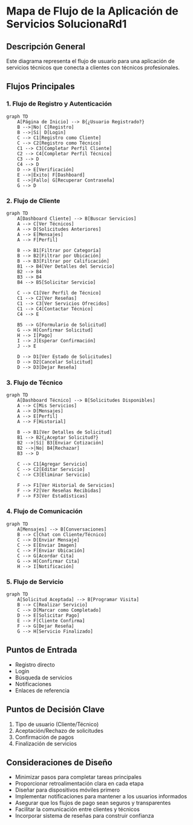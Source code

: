 # Mapa de Flujo de la Aplicación de Servicios SolucionaRd1

## Descripción General
Este diagrama representa el flujo de usuario para una aplicación de servicios técnicos que conecta a clientes con técnicos profesionales.

## Flujos Principales

### 1. Flujo de Registro y Autenticación

```mermaid
graph TD
    A[Página de Inicio] --> B{¿Usuario Registrado?}
    B -->|No| C[Registro]
    B -->|Sí| D[Login]
    C --> C1[Registro como Cliente]
    C --> C2[Registro como Técnico]
    C1 --> C3[Completar Perfil Cliente]
    C2 --> C4[Completar Perfil Técnico]
    C3 --> D
    C4 --> D
    D --> E[Verificación]
    E -->|Éxito| F[Dashboard]
    E -->|Fallo| G[Recuperar Contraseña]
    G --> D
```

### 2. Flujo de Cliente

```mermaid
graph TD
    A[Dashboard Cliente] --> B[Buscar Servicios]
    A --> C[Ver Técnicos]
    A --> D[Solicitudes Anteriores]
    A --> E[Mensajes]
    A --> F[Perfil]
    
    B --> B1[Filtrar por Categoría]
    B --> B2[Filtrar por Ubicación]
    B --> B3[Filtrar por Calificación]
    B1 --> B4[Ver Detalles del Servicio]
    B2 --> B4
    B3 --> B4
    B4 --> B5[Solicitar Servicio]
    
    C --> C1[Ver Perfil de Técnico]
    C1 --> C2[Ver Reseñas]
    C1 --> C3[Ver Servicios Ofrecidos]
    C1 --> C4[Contactar Técnico]
    C4 --> E
    
    B5 --> G[Formulario de Solicitud]
    G --> H[Confirmar Solicitud]
    H --> I[Pago]
    I --> J[Esperar Confirmación]
    J --> E
    
    D --> D1[Ver Estado de Solicitudes]
    D --> D2[Cancelar Solicitud]
    D --> D3[Dejar Reseña]
```

### 3. Flujo de Técnico

```mermaid
graph TD
    A[Dashboard Técnico] --> B[Solicitudes Disponibles]
    A --> C[Mis Servicios]
    A --> D[Mensajes]
    A --> E[Perfil]
    A --> F[Historial]
    
    B --> B1[Ver Detalles de Solicitud]
    B1 --> B2{¿Aceptar Solicitud?}
    B2 -->|Sí| B3[Enviar Cotización]
    B2 -->|No| B4[Rechazar]
    B3 --> D
    
    C --> C1[Agregar Servicio]
    C --> C2[Editar Servicio]
    C --> C3[Eliminar Servicio]
    
    F --> F1[Ver Historial de Servicios]
    F --> F2[Ver Reseñas Recibidas]
    F --> F3[Ver Estadísticas]
```

### 4. Flujo de Comunicación

```mermaid
graph TD
    A[Mensajes] --> B[Conversaciones]
    B --> C[Chat con Cliente/Técnico]
    C --> D[Enviar Mensaje]
    C --> E[Enviar Imagen]
    C --> F[Enviar Ubicación]
    C --> G[Acordar Cita]
    G --> H[Confirmar Cita]
    H --> I[Notificación]
```

### 5. Flujo de Servicio

```mermaid
graph TD
    A[Solicitud Aceptada] --> B[Programar Visita]
    B --> C[Realizar Servicio]
    C --> D[Marcar como Completado]
    D --> E[Solicitar Pago]
    E --> F[Cliente Confirma]
    F --> G[Dejar Reseña]
    G --> H[Servicio Finalizado]
```

## Puntos de Entrada

- Registro directo
- Login
- Búsqueda de servicios
- Notificaciones
- Enlaces de referencia

## Puntos de Decisión Clave

1. Tipo de usuario (Cliente/Técnico)
2. Aceptación/Rechazo de solicitudes
3. Confirmación de pagos
4. Finalización de servicios

## Consideraciones de Diseño

- Minimizar pasos para completar tareas principales
- Proporcionar retroalimentación clara en cada etapa
- Diseñar para dispositivos móviles primero
- Implementar notificaciones para mantener a los usuarios informados
- Asegurar que los flujos de pago sean seguros y transparentes
- Facilitar la comunicación entre clientes y técnicos
- Incorporar sistema de reseñas para construir confianza